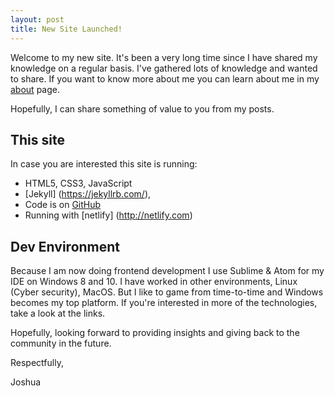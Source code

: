 ```yaml
---
layout: post
title: New Site Launched!
---
```

Welcome to my new site. It's been a very long time since I have shared my knowledge on a regular basis. I've gathered lots of knowledge and wanted to share. If you want to know more about me you can learn about me in my [about](http://jtstroup.com/about/) page.

Hopefully, I can share something of value to you from my posts.

## This site
In case you are interested this site is running:
* HTML5, CSS3, JavaScript
* [Jekyll] (https://jekyllrb.com/),
* Code is on [GitHub](https://github.com)
* Running with [netlify] (http://netlify.com)

## Dev Environment
Because I am now doing frontend development I use Sublime & Atom for my IDE on Windows 8 and 10. I have worked in other environments, Linux (Cyber security), MacOS. But I like to game from time-to-time and Windows becomes my top platform. If you're interested in more of the technologies, take a look at the links.

Hopefully, looking forward to providing insights and giving back to the community in the future.

Respectfully,

Joshua
